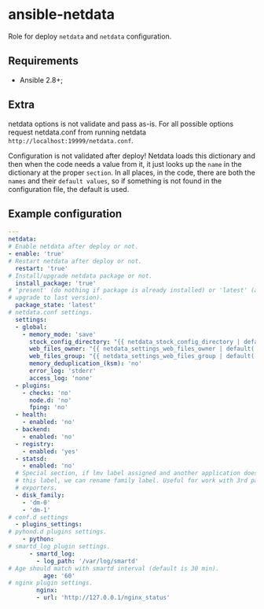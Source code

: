 # ansible-netdata

Role for deploy `netdata` and `netdata` configuration.

## Requirements

* Ansible 2.8+;

## Extra

netdata options is not validate and pass as-is. For all possible options
request netdata.conf from running netdata `http://localhost:19999/netdata.conf`.

Configuration is not validated after deploy! Netdata loads this dictionary and
then when the code needs a value from it, it just looks up the `name` in the
dictionary at the proper `section`. In all places, in the code, there are both
the `names` and their `default values`, so if something is not found in the
configuration file, the default is used.

Example configuration
-------------------------

```yaml
---
netdata:
# Enable netdata after deploy or not.
- enable: 'true'
# Restart netdata after deploy or not.
  restart: 'true'
# Install/upgrade netdata package or not.
  install_package: 'true'
# 'present' (do nothing if package is already installed) or 'latest' (always
# upgrade to last version).
  package_state: 'latest'
# netdata.conf settings.
  settings:
  - global:
    - memory_mode: 'save'
      stock_config_directory: "{{ netdata_stock_config_directory | default(omit) }}"
      web_files_owner: "{{ netdata_settings_web_files_owner | default('netdata') }}"
      web_files_group: "{{ netdata_settings_web_files_group | default('netdata') }}"
      memory_deduplication_(ksm): 'no'
      error_log: 'stderr'
      access_log: 'none'
  - plugins:
    - checks: 'no'
      node.d: 'no'
      fping: 'no'
  - health:
    - enabled: 'no'
  - backend:
    - enabled: 'no'
  - registry:
    - enabled: 'yes'
  - statsd:
    - enabled: 'no'
  # Special section, if lmv label assigned and another application doesn't have
  # this label, we can rename family label. Useful for work with 3rd party
  # exporters.
  - disk_family:
    - 'dm-0'
    - 'dm-1'
# conf.d settings
  - plugins_settings:
# pyhond.d plugins settings.
    - python:
# smartd_log plugin settings.
      - smartd_log:
        - log_path: '/var/log/smartd'
# Age should match with smartd interval (default is 30 min).
          age: '60'
# nginx plugin settings.
        nginx:
        - url: 'http://127.0.0.1/nginx_status'
```

